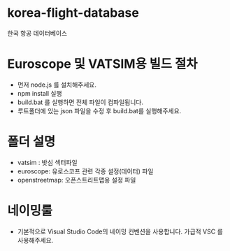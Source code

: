 # korea-flight-database
한국 항공 데이터베이스

# Euroscope 및 VATSIM용 빌드 절차
- 먼저 node.js 를 설치해주세요.
- npm install 실행
- build.bat 를 실행하면 전체 파일이 컴파일됩니다.
- 루트폴더에 있는 json 파일을 수정 후 build.bat를 실행해주세요.

# 폴더 설명
- vatsim : 밧심 섹터파일
- euroscope: 유로스코프 관련 각종 설정(데이터) 파일
- openstreetmap: 오픈스트리트맵용 설정 파일

# 네이밍룰
- 기본적으로 Visual Studio Code의 네이밍 컨벤션을 사용합니다. 가급적 VSC 를 사용해주세요.
